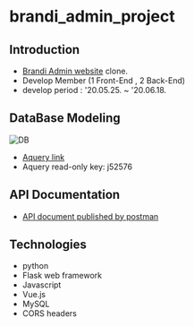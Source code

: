 # brandi_admin_project

## Introduction
- [Brandi Admin website](http://admin.brandi.co.kr/) clone.
- Develop Member (1 Front-End , 2 Back-End) 
- develop period : '20.05.25. ~ '20.06.18.

## DataBase Modeling
![DB](https://images.velog.io/images/ikswary/post/d155d93a-2ed2-46c8-a2b1-9f590ff6d4d3/brandi_20200619_18_04.png)
- [Aquery link](https://aquerytool.com:443/aquerymain/index/?rurl=71143bb1-1bb3-4e9d-8dd3-af295f580a33&)
- Aquery read-only key: j52576

## API Documentation
- [API document published by postman](https://documenter.getpostman.com/view/10871460/SzzkawQn?version=latest)

## Technologies
- python
- Flask web framework
- Javascript
- Vue.js
- MySQL
- CORS headers
